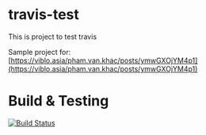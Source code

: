 # travis-test

This is project to test travis

Sample project for: [https://viblo.asia/pham.van.khac/posts/ymwGXOjYM4p1](https://viblo.asia/pham.van.khac/posts/ymwGXOjYM4p1)

# Build & Testing
[![Build Status](https://travis-ci.org/khacpv/travis-test.svg?branch=master)](https://travis-ci.org/khacpv/travis-test)
